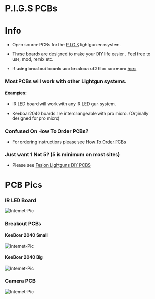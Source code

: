 # P.I.G.S PCBs

# Info

- Open source PCBs for the [P.I.G.S](https://github.com/Fusion-Lightguns/P.I.G.S--Pico-Infared-Gun-System/tree/plus)  lightgun ecosystem.

- These boards are designed to make your DIY life easier . Feel free to use, mod, remix etc.

- If using breakout boards use breakout uf2 files see more [here](https://github.com/Fusion-Lightguns/P.I.G.S-PCBs/blob/main/Breakout-PCBs/ReadMe.md)

### Most PCBs will work with other Lightgun systems.

#### Examples: 

- IR LED board will work with any IR LED gun system.

- Keeboar2040 boards are interchangeable with pro micro. (Orginally designed for pro micro)


### Confused On How To Order PCBs?

- For ordering instructions please see [How To Order PCBs](https://github.com/Fusion-Lightguns/P.I.G.S-PCBs/blob/main/How-To-Order.md)

### Just want 1 Not 5? (5 is minimum on most sites)

- Please see [Fusion Lightguns DIY PCBS](https://www.fusionlightguns.com/shop/DIY-PCBs/9)



# PCB Pics 

### IR LED Board 
![Internet-Pic](https://github.com/user-attachments/assets/968ce614-377b-45d5-a0ca-c6ad8a621484)


### Breakout PCBs

#### KeeBoar 2040 Small
![Internet-Pic](https://github.com/Fusion-Lightguns/P.I.G.S-PCBs/assets/118452807/9f419332-d6bd-4fd8-b4a4-74a094bdad42)

#### KeeBoar 2040 Big 
![Internet-Pic](https://github.com/Fusion-Lightguns/P.I.G.S-PCBs/assets/118452807/96ff2e97-0a68-4c3f-b534-ecbb25d1fc49)

### Camera PCB
![Internet-Pic](https://github.com/Fusion-Lightguns/P.I.G.S-PCBs/assets/118452807/66c99c1d-5c7a-482d-9d58-2197326b4e73)
